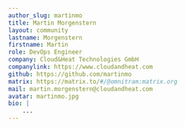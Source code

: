 ```yaml
---
author_slug: martinmo
title: Martin Morgenstern
layout: community
lastname: Morgenstern
firstname: Martin
role: DevOps Engineer
company: Cloud&Heat Technologies GmbH
companylink: https://www.cloudandheat.com
github: https://github.com/martinmo
matrix: https://matrix.to/#/@omnitram:matrix.org
mail: martin.morgenstern@cloudandheat.com
avatar: martinmo.jpg
bio: |
    ...
---
```


